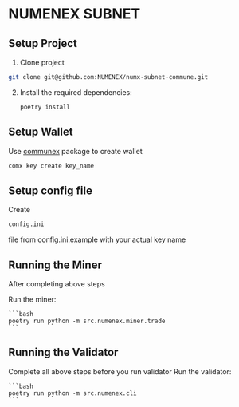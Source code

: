 
# NUMENEX SUBNET

## Setup Project

1. Clone project

```bash
git clone git@github.com:NUMENEX/numx-subnet-commune.git
```

2. Install the required dependencies:

    ```bash
    poetry install
    ```

## Setup Wallet

Use [communex](https://github.com/agicommies/communex) package to create wallet

```bash
comx key create key_name
```

## Setup config file
Create 
```bash
config.ini
```
file from config.ini.example with your actual key name 


## Running the Miner

After completing above steps

Run the miner:

    ```bash
    poetry run python -m src.numenex.miner.trade
    ```

## Running the Validator
Complete all above steps before you run validator
Run the validator:

    ```bash
    poetry run python -m src.numenex.cli
    ```